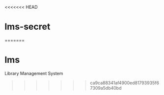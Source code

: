 <<<<<<< HEAD
# lms-secret
=======
# lms
Library Management System
>>>>>>> ca9ca88341af4900ed81793935f67309a5db40bd
